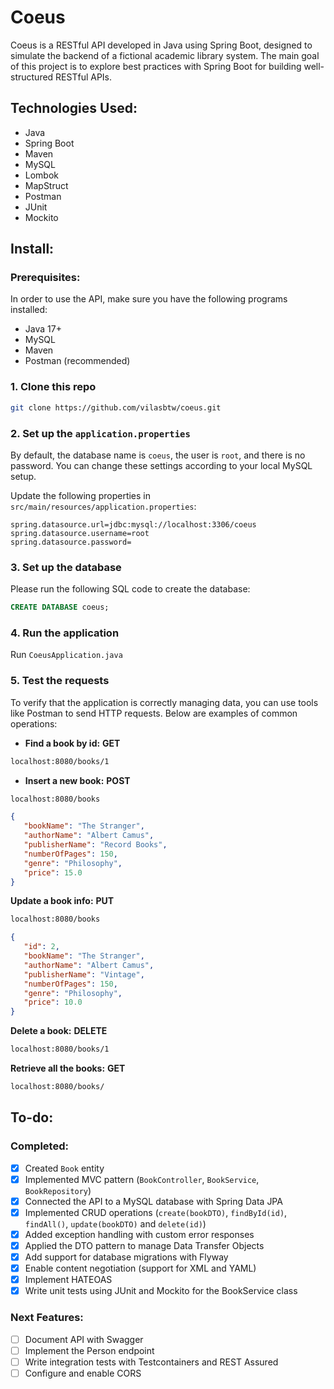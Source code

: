 # Coeus
Coeus is a RESTful API developed in Java using Spring Boot, designed to simulate the backend of a fictional academic library system. The main goal of this project is to explore best practices with Spring Boot for building well-structured RESTful APIs.

## Technologies Used:

- Java
- Spring Boot
- Maven
- MySQL
- Lombok
- MapStruct
- Postman
- JUnit
- Mockito

## Install:

### Prerequisites:
In order to use the API, make sure you have the following programs installed:
- Java 17+
- MySQL
- Maven
- Postman (recommended)

### 1. Clone this repo

```bash
git clone https://github.com/vilasbtw/coeus.git
```

### 2. Set up the `application.properties`
By default, the database name is `coeus`, the user is `root`, and there is no password.
You can change these settings according to your local MySQL setup.

Update the following properties in `src/main/resources/application.properties`:

```properties
spring.datasource.url=jdbc:mysql://localhost:3306/coeus
spring.datasource.username=root
spring.datasource.password=
```

### 3. Set up the database
Please run the following SQL code to create the database:

```sql
CREATE DATABASE coeus;
```

### 4. Run the application
Run `CoeusApplication.java`

### 5. Test the requests
To verify that the application is correctly managing data, you can use tools like Postman to send HTTP requests. Below are examples of common operations:

- **Find a book by id:**
**GET**
```bash
localhost:8080/books/1
```

- **Insert a new book:**
**POST**
```bash
localhost:8080/books
```
```json
{
   "bookName": "The Stranger",
   "authorName": "Albert Camus",
   "publisherName": "Record Books",
   "numberOfPages": 150,
   "genre": "Philosophy",
   "price": 15.0
}
```

**Update a book info:**
**PUT**
```bash
localhost:8080/books
```
```json
{
   "id": 2,		
   "bookName": "The Stranger",
   "authorName": "Albert Camus",
   "publisherName": "Vintage",
   "numberOfPages": 150,
   "genre": "Philosophy",
   "price": 10.0
}
```

**Delete a book:**
**DELETE**
```bash
localhost:8080/books/1
```

**Retrieve all the books:**
**GET**
```bash
localhost:8080/books/
```

## To-do:

### Completed:
- [x] Created `Book` entity
- [x] Implemented MVC pattern (`BookController`, `BookService`, `BookRepository`)
- [x] Connected the API to a MySQL database with Spring Data JPA 
- [x] Implemented CRUD operations (`create(bookDTO)`, `findById(id)`, `findAll()`, `update(bookDTO)` and `delete(id)`)
- [x] Added exception handling with custom error responses
- [x] Applied the DTO pattern to manage Data Transfer Objects
- [x] Add support for database migrations with Flyway
- [x] Enable content negotiation (support for XML and YAML)
- [x] Implement HATEOAS
- [x] Write unit tests using JUnit and Mockito for the BookService class

### Next Features:
- [ ] Document API with Swagger
- [ ] Implement the Person endpoint
- [ ] Write integration tests with Testcontainers and REST Assured
- [ ] Configure and enable CORS

